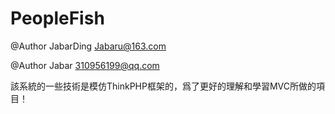 PeopleFish
==========
@Author JabarDing 	<Jabaru@163.com>

@Author Jabar 		<310956199@qq.com>

該系統的一些技術是模仿ThinkPHP框架的，爲了更好的理解和學習MVC所做的項目！
